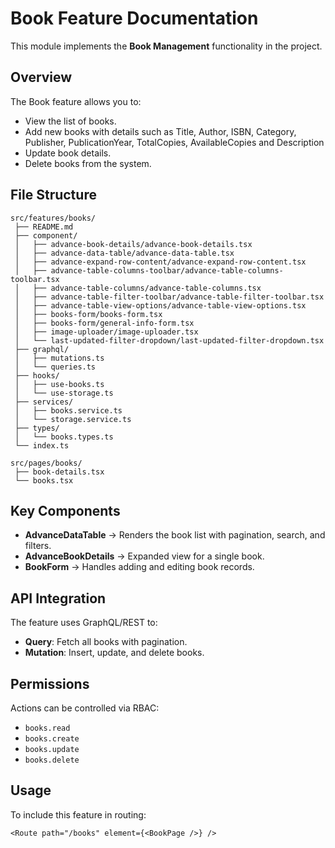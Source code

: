 

# Book Feature Documentation

This module implements the **Book Management** functionality in the project.

## Overview
The Book feature allows you to:
- View the list of books.
- Add new books with details such as Title, Author, ISBN, Category, Publisher, PublicationYear, TotalCopies, AvailableCopies and Description
- Update book details.
- Delete books from the system.

## File Structure
```
src/features/books/
 ├── README.md
 ├── component/
 │   ├── advance-book-details/advance-book-details.tsx
 │   ├── advance-data-table/advance-data-table.tsx
 │   ├── advance-expand-row-content/advance-expand-row-content.tsx
 │   ├── advance-table-columns-toolbar/advance-table-columns-toolbar.tsx
 │   ├── advance-table-columns/advance-table-columns.tsx
 │   ├── advance-table-filter-toolbar/advance-table-filter-toolbar.tsx
 │   ├── advance-table-view-options/advance-table-view-options.tsx
 │   ├── books-form/books-form.tsx
 │   ├── books-form/general-info-form.tsx
 │   ├── image-uploader/image-uploader.tsx
 │   └── last-updated-filter-dropdown/last-updated-filter-dropdown.tsx
 ├── graphql/
 │   ├── mutations.ts
 │   └── queries.ts
 ├── hooks/
 │   ├── use-books.ts
 │   └── use-storage.ts
 ├── services/
 │   ├── books.service.ts
 │   └── storage.service.ts
 ├── types/
 │   └── books.types.ts
 └── index.ts

```
```
src/pages/books/
 ├── book-details.tsx
 └── books.tsx
```
## Key Components
- **AdvanceDataTable** → Renders the book list with pagination, search, and filters.
- **AdvanceBookDetails** → Expanded view for a single book.
- **BookForm** → Handles adding and editing book records.

## API Integration
The feature uses GraphQL/REST to:
- **Query**: Fetch all books with pagination.
- **Mutation**: Insert, update, and delete books.

## Permissions
Actions can be controlled via RBAC:
- `books.read`
- `books.create`
- `books.update`
- `books.delete`

## Usage
To include this feature in routing:
```tsx
<Route path="/books" element={<BookPage />} />
```